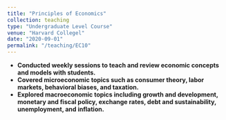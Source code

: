 ```yaml
---
title: "Principles of Economics"
collection: teaching
type: "Undergraduate Level Course"
venue: "Harvard Collegel"
date: "2020-09-01"
permalink: "/teaching/EC10"
---
```

* **Conducted weekly sessions to teach and review economic concepts and models with students.**
* **Covered microeconomic topics such as consumer theory, labor markets, behavioral biases, and taxation.**
* **Explored macroeconomic topics including growth and development, monetary and fiscal policy, exchange rates, debt and sustainability, unemployment, and inflation.**
